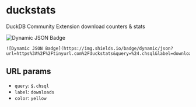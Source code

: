 # duckstats
DuckDB Community Extension download counters &amp; stats

![Dynamic JSON Badge](https://img.shields.io/badge/dynamic/json?url=https%3A%2F%2Ftinyurl.com%2Fduckstats&query=%24.chsql&label=downloads&color=yellow)


```
![Dynamic JSON Badge](https://img.shields.io/badge/dynamic/json?url=https%3A%2F%2Ftinyurl.com%2Fduckstats&query=%24.chsql&label=downloads&color=yellow)
```

## URL params
- `query`: `$.chsql`
- `label`: `downloads`
- `color`: `yellow`
